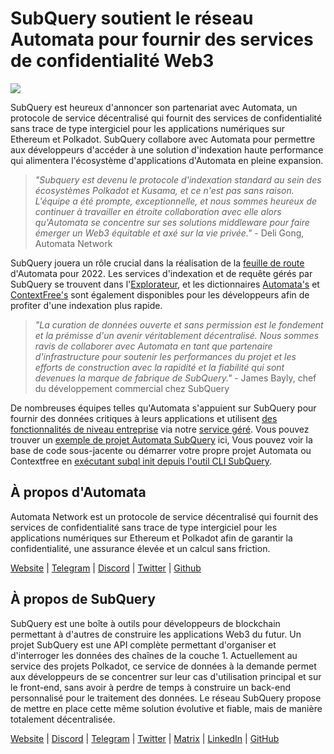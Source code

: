 # SubQuery soutient le réseau Automata pour fournir des services de confidentialité Web3

![](https://miro.medium.com/max/1400/0*XWP1ZY08LRe-eupF)

SubQuery est heureux d'annoncer son partenariat avec Automata, un protocole de service décentralisé qui fournit des services de confidentialité sans trace de type intergiciel pour les applications numériques sur Ethereum et Polkadot. SubQuery collabore avec Automata pour permettre aux développeurs d'accéder à une solution d'indexation haute performance qui alimentera l'écosystème d'applications d'Automata en pleine expansion.

> _"Subquery est devenu le protocole d'indexation standard au sein des écosystèmes Polkadot et Kusama, et ce n'est pas sans raison. L'équipe a été prompte, exceptionnelle, et nous sommes heureux de continuer à travailler en étroite collaboration avec elle alors qu'Automata se concentre sur ses solutions middleware pour faire émerger un Web3 équitable et axé sur la vie privée."_ - Deli Gong, Automata Network

SubQuery jouera un rôle crucial dans la réalisation de la [feuille de route](https://medium.com/atanetwork/automata-network-2022-in-sight-805871cff6c0) d'Automata pour 2022. Les services d'indexation et de requête gérés par SubQuery se trouvent dans l'[Explorateur](https://explorer.subquery.network/), et les dictionnaires [Automata's](https://explorer.subquery.network/subquery/subquery/automata-dictionary) et [ContextFree's](https://explorer.subquery.network/subquery/subquery/contextfree-dictionary) sont également disponibles pour les développeurs afin de profiter d'une indexation plus rapide.

> _"La curation de données ouverte et sans permission est le fondement et la prémisse d'un avenir véritablement décentralisé. Nous sommes ravis de collaborer avec Automata en tant que partenaire d'infrastructure pour soutenir les performances du projet et les efforts de construction avec la rapidité et la fiabilité qui sont devenues la marque de fabrique de SubQuery."_ - James Bayly, chef du développement commercial chez SubQuery

De nombreuses équipes telles qu'Automata s'appuient sur SubQuery pour fournir des données critiques à leurs applications et utilisent [des fonctionnalités de niveau entreprise](../blogs/20211228-enterprise-hosted.md) via notre [service géré](https://project.subquery.network/). Vous pouvez trouver un [exemple de projet Automata SubQuery](https://github.com/subquery/automata-subql-starter) ici, Vous pouvez voir la base de code sous-jacente ou démarrer votre propre projet Automata ou Contextfree en [exécutant subql init depuis l'outil CLI SubQuery](https://doc.subquery.network/create/introduction/).

## À propos d'Automata

Automata Network est un protocole de service décentralisé qui fournit des services de confidentialité sans trace de type intergiciel pour les applications numériques sur Ethereum et Polkadot afin de garantir la confidentialité, une assurance élevée et un calcul sans friction.

[Website](https://ata.network/) | [Telegram](http://xata.to/telegram) | [Discord](http://xata.to/discord) | [Twitter](http://xata.to/twitter) | [Github](http://xata.to/github)

## À propos de SubQuery

SubQuery est une boîte à outils pour développeurs de blockchain permettant à d'autres de construire les applications Web3 du futur. Un projet SubQuery est une API complète permettant d'organiser et d'interroger les données des chaînes de la couche 1. Actuellement au service des projets Polkadot, ce service de données à la demande permet aux développeurs de se concentrer sur leur cas d'utilisation principal et sur le front-end, sans avoir à perdre de temps à construire un back-end personnalisé pour le traitement des données. Le réseau SubQuery propose de mettre en place cette même solution évolutive et fiable, mais de manière totalement décentralisée.

[Website](https://subquery.network/) | [Discord](https://discord.com/invite/78zg8aBSMG) | [Telegram](https://t.me/subquerynetwork) | [Twitter](https://twitter.com/subquerynetwork) | [Matrix](https://matrix.to/#/#subquery:matrix.org) | [LinkedIn](https://www.linkedin.com/company/subquery) | [GitHub](https://github.com/subquery)
